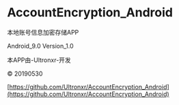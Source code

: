 # AccountEncryption_Android

本地账号信息加密存储APP

Android_9.0  Version_1.0

本APP由-Ultronxr-开发

© 20190530

[https://github.com/Ultronxr/AccountEncryption_Android](https://github.com/Ultronxr/AccountEncryption_Android)

